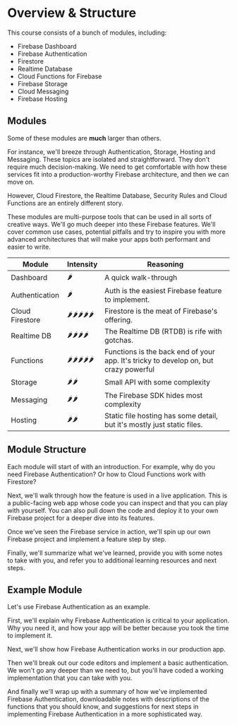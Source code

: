 # Overview & Structure

This course consists of a bunch of modules, including:

 - Firebase Dashboard
 - Firebase Authentication
 - Firestore
 - Realtime Database
 - Cloud Functions for Firebase
 - Firebase Storage
 - Cloud Messaging
 - Firebase Hosting

## Modules

Some of these modules are **much** larger than others.

For instance, we'll breeze through Authentication, Storage, Hosting and Messaging. These topics are isolated and straightforward. They don't require much decision-making. We need to get comfortable with how these services fit into a production-worthy Firebase architecture, and then we can move on. 

However, Cloud Firestore, the Realtime Database, Security Rules and Cloud Functions are an entirely different story.

These modules are multi-purpose tools that can be used in all sorts of creative ways. We'll go much deeper into these Firebase features. We'll cover common use cases, potential pitfalls and try to inspire you with more advanced architectures that will make your apps both performant and easier to write.

| Module          | Intensity      | Reasoning                                                                            |
| --------------- | -------------- | ------------------------------------------------------------------------------------ |
| Dashboard       | 🌶             | A quick walk-through |
| Authentication  | 🌶             | Auth is the easiest Firebase feature to implement. |
| Cloud Firestore | 🌶🌶🌶🌶🌶   | Firestore is the meat of Firebase's offering. |
| Realtime DB     | 🌶🌶🌶🌶      | The Realtime DB (RTDB) is rife with gotchas. |
| Functions       | 🌶🌶🌶🌶🌶   | Functions is the back end of your app. It's tricky to develop on, but crazy powerful |
| Storage         | 🌶🌶           | Small API with some complexity |
| Messaging       | 🌶🌶           | The Firebase SDK hides most complexity |
| Hosting         | 🌶🌶           | Static file hosting has some detail, but it's mostly just static files. |

## Module Structure

Each module will start of with an introduction. For example, why do you need Firebase Authentication? Or how to Cloud Functions work with Firestore?

Next, we'll walk through how the feature is used in a live application. This is a public-facing web app whose code you can inspect and that you can play with yourself. You can also pull down the code and deploy it to your own Firebase project for a deeper dive into its features.

Once we've seen the Firebase service in action, we'll spin up our own Firebase project and implement a feature step by step. 

Finally, we'll summarize what we've learned, provide you with some notes to take with you, and refer you to additional learning resources and next steps.

## Example Module

Let's use Firebase Authentication as an example.

First, we'll explain why Firebase Authentication is critical to your application. Why you need it, and how your app will be better because you took the time to implement it.

Next, we'll show how Firebase Authentication works in our production app.

Then we'll break out our code editors and implement a basic authentication. We won't go any deeper than we need to, but you'll have coded a working implementation that you can take with you.

And finally we'll wrap up with a summary of how we've implemented Firebase Authentication, downloadable notes with descriptions of the functions that you should know, and suggestions for next steps in implementing Firebase Authentication in a more sophisticated way.
